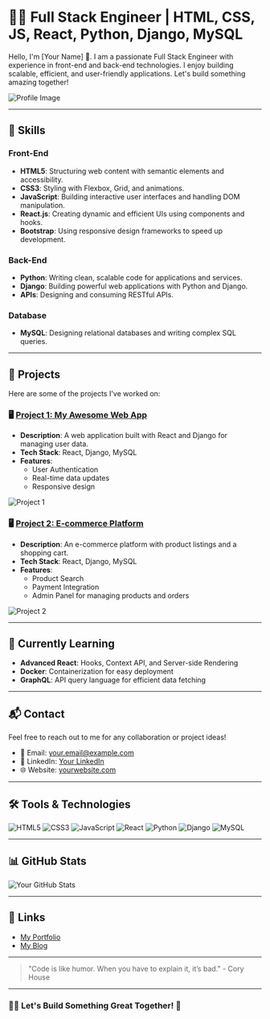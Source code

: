 # 👨‍💻 Full Stack Engineer | HTML, CSS, JS, React, Python, Django, MySQL

Hello, I'm [Your Name] 👋. I am a passionate Full Stack Engineer with experience in front-end and back-end technologies. I enjoy building scalable, efficient, and user-friendly applications. Let's build something amazing together!

![Profile Image](https://www.example.com/your-profile-image.jpg)

---

## 🔧 Skills

### Front-End

- **HTML5**: Structuring web content with semantic elements and accessibility.
- **CSS3**: Styling with Flexbox, Grid, and animations.
- **JavaScript**: Building interactive user interfaces and handling DOM manipulation.
- **React.js**: Creating dynamic and efficient UIs using components and hooks.
- **Bootstrap**: Using responsive design frameworks to speed up development.
  
### Back-End

- **Python**: Writing clean, scalable code for applications and services.
- **Django**: Building powerful web applications with Python and Django.
- **APIs**: Designing and consuming RESTful APIs.
  
### Database

- **MySQL**: Designing relational databases and writing complex SQL queries.

---

## 🚀 Projects

Here are some of the projects I've worked on:

### 🖥️ [Project 1: My Awesome Web App](https://github.com/yourgithubusername/project1)
- **Description**: A web application built with React and Django for managing user data.
- **Tech Stack**: React, Django, MySQL
- **Features**:
  - User Authentication
  - Real-time data updates
  - Responsive design

![Project 1](https://www.example.com/project1-image.png)

### 🖥️ [Project 2: E-commerce Platform](https://github.com/yourgithubusername/project2)
- **Description**: An e-commerce platform with product listings and a shopping cart.
- **Tech Stack**: React, Django, MySQL
- **Features**:
  - Product Search
  - Payment Integration
  - Admin Panel for managing products and orders
  
![Project 2](https://www.example.com/project2-image.png)

---

## 🌱 Currently Learning

- **Advanced React**: Hooks, Context API, and Server-side Rendering
- **Docker**: Containerization for easy deployment
- **GraphQL**: API query language for efficient data fetching

---

## 📬 Contact

Feel free to reach out to me for any collaboration or project ideas!

- 📧 Email: [your.email@example.com](mailto:your.email@example.com)
- 📱 LinkedIn: [Your LinkedIn](https://www.linkedin.com/in/yourprofile)
- 🌐 Website: [yourwebsite.com](https://www.yourwebsite.com)

---

## 🛠️ Tools & Technologies

![HTML5](https://img.shields.io/badge/-HTML5-orange?style=flat&logo=html5&logoColor=white)
![CSS3](https://img.shields.io/badge/-CSS3-blue?style=flat&logo=css3&logoColor=white)
![JavaScript](https://img.shields.io/badge/-JavaScript-yellow?style=flat&logo=javascript&logoColor=white)
![React](https://img.shields.io/badge/-React-blue?style=flat&logo=react&logoColor=white)
![Python](https://img.shields.io/badge/-Python-blue?style=flat&logo=python&logoColor=white)
![Django](https://img.shields.io/badge/-Django-green?style=flat&logo=django&logoColor=white)
![MySQL](https://img.shields.io/badge/-MySQL-blue?style=flat&logo=mysql&logoColor=white)

---

## 📊 GitHub Stats

![Your GitHub Stats](https://github-readme-stats.vercel.app/api?username=yourgithubusername&show_icons=true&hide_title=true&count_private=true&hide=prs&theme=radical)

---

## 🔗 Links

- [My Portfolio](https://www.yourportfolio.com)
- [My Blog](https://www.yourblog.com)

---

> "Code is like humor. When you have to explain it, it’s bad." - Cory House

---

### 👨‍💻 Let's Build Something Great Together! 🚀
